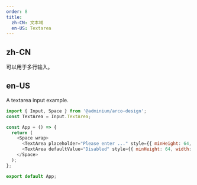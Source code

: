 ```yaml
---
order: 8
title:
  zh-CN: 文本域
  en-US: Textarea
---
```


## zh-CN

可以用于多行输入。

## en-US

A textarea input example.

```js
import { Input, Space } from '@adminium/arco-design';
const TextArea = Input.TextArea;

const App = () => {
  return (
    <Space wrap>
      <TextArea placeholder="Please enter ..." style={{ minHeight: 64, width: 350 }} />
      <TextArea defaultValue="Disabled" style={{ minHeight: 64, width: 350 }} disabled />
    </Space>
  );
};

export default App;
```
